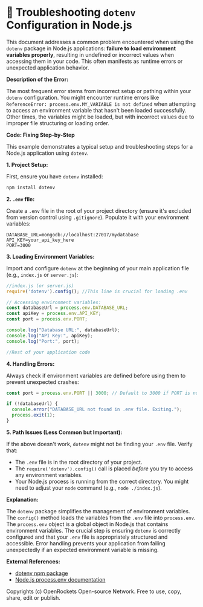 # 🐞 Troubleshooting `dotenv` Configuration in Node.js


This document addresses a common problem encountered when using the `dotenv` package in Node.js applications:  **failure to load environment variables properly**, resulting in undefined or incorrect values when accessing them in your code.  This often manifests as runtime errors or unexpected application behavior.

**Description of the Error:**

The most frequent error stems from incorrect setup or pathing within your `dotenv` configuration. You might encounter runtime errors like `ReferenceError: process.env.MY_VARIABLE is not defined` when attempting to access an environment variable that hasn't been loaded successfully.  Other times, the variables might be loaded, but with incorrect values due to improper file structuring or loading order.

**Code: Fixing Step-by-Step**

This example demonstrates a typical setup and troubleshooting steps for a Node.js application using `dotenv`.

**1. Project Setup:**

First, ensure you have `dotenv` installed:

```bash
npm install dotenv
```

**2. `.env` file:**

Create a `.env` file in the root of your project directory (ensure it's excluded from version control using `.gitignore`).  Populate it with your environment variables:

```
DATABASE_URL=mongodb://localhost:27017/mydatabase
API_KEY=your_api_key_here
PORT=3000
```

**3. Loading Environment Variables:**

Import and configure `dotenv` at the beginning of your main application file (e.g., `index.js` or `server.js`):

```javascript
//index.js (or server.js)
require('dotenv').config(); //This line is crucial for loading .env

// Accessing environment variables:
const databaseUrl = process.env.DATABASE_URL;
const apiKey = process.env.API_KEY;
const port = process.env.PORT;

console.log("Database URL:", databaseUrl);
console.log("API Key:", apiKey);
console.log("Port:", port);

//Rest of your application code
```

**4. Handling Errors:**

Always check if environment variables are defined before using them to prevent unexpected crashes:

```javascript
const port = process.env.PORT || 3000; // Default to 3000 if PORT is not set

if (!databaseUrl) {
  console.error("DATABASE_URL not found in .env file. Exiting.");
  process.exit(1);
}
```

**5.  Path Issues (Less Common but Important):**

If the above doesn't work,  `dotenv` might not be finding your `.env` file. Verify that:

*   The `.env` file is in the root directory of your project.
*   The `require('dotenv').config()` call is placed *before* you try to access any environment variables.
*   Your Node.js process is running from the correct directory. You might need to adjust your `node` command (e.g., `node ./index.js`).


**Explanation:**

The `dotenv` package simplifies the management of environment variables.  The `config()` method loads the variables from the `.env` file into `process.env`. The `process.env` object is a global object in Node.js that contains environment variables.  The crucial step is ensuring `dotenv` is correctly configured and that your `.env` file is appropriately structured and accessible.  Error handling prevents your application from failing unexpectedly if an expected environment variable is missing.

**External References:**

*   [dotenv npm package](https://www.npmjs.com/package/dotenv)
*   [Node.js process.env documentation](https://nodejs.org/api/process.html#processenv)


Copyrights (c) OpenRockets Open-source Network. Free to use, copy, share, edit or publish.

